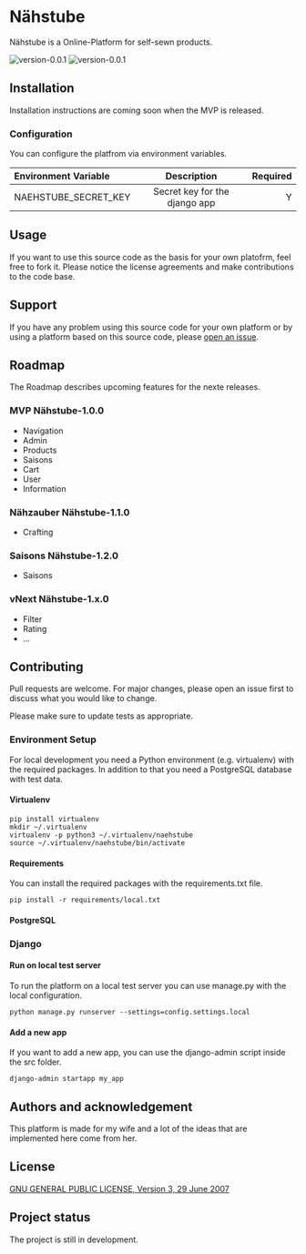 # Nähstube

Nähstube is a Online-Platform for self-sewn products.

![version-0.0.1](https://img.shields.io/badge/version-0.0.1-blue?style=flat)
![version-0.0.1](https://img.shields.io/badge/license-GPLv3-blue?style=flat)

## Installation

Installation instructions are coming soon when the MVP is released.

### Configuration

You can configure the platfrom via environment variables.

| Environment Variable  | Description                   | Required |
| :-------------------- | :---------------------------: | -------: |
|  NAEHSTUBE_SECRET_KEY | Secret key for the django app | Y        |

## Usage

If you want to use this source code as the basis for your own platofrm, feel free to fork it. Please notice the license agreements and make contributions to the code base.

## Support

If you have any problem using this source code for your own platform or by using a platform based on this source code, please [open an issue](https://github.com/ityreh/naehstube/issues).

## Roadmap

The Roadmap describes upcoming features for the nexte releases.

### MVP Nähstube-1.0.0

* Navigation
* Admin
* Products
* Saisons
* Cart
* User
* Information

### Nähzauber Nähstube-1.1.0

* Crafting

### Saisons Nähstube-1.2.0

* Saisons

### vNext Nähstube-1.x.0

* Filter
* Rating
* ...

## Contributing

Pull requests are welcome. For major changes, please open an issue first to discuss what you would like to change.

Please make sure to update tests as appropriate.

### Environment Setup

For local development you need a Python environment (e.g. virtualenv) with the required packages. In addition to that you need a PostgreSQL database with test data.

#### Virtualenv

    pip install virtualenv
    mkdir ~/.virtualenv
    virtualenv -p python3 ~/.virtualenv/naehstube
    source ~/.virtualenv/naehstube/bin/activate

#### Requirements

You can install the required packages with the requirements.txt file.

    pip install -r requirements/local.txt

#### PostgreSQL



### Django

#### Run on local test server

To run the platform on a local test server you can use manage.py with the local configuration.

    python manage.py runserver --settings=config.settings.local

#### Add a new app

If you want to add a new app, you can use the django-admin script inside the src folder.

    django-admin startapp my_app

## Authors and acknowledgement

This platform is made for my wife and a lot of the ideas that are implemented here come from her.

## License

[GNU GENERAL PUBLIC LICENSE, Version 3, 29 June 2007](./LICENSE)

## Project status

The project is still in development.

